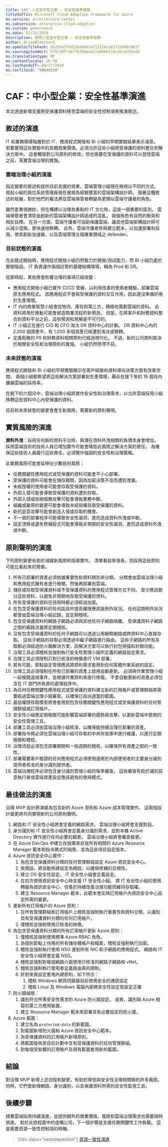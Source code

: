```yaml
---
title: CAF：小型至中型企業 – 安全性基準發展
titleSuffix: Microsoft Cloud Adoption Framework for Azure
ms.service: architecture-center
ms.subservice: enterprise-cloud-adoption
ms.custom: governance
ms.date: 02/11/2019
description: 說明小型至中型企業 – 安全性基準發展
author: BrianBlanchard
ms.openlocfilehash: bb26fa2f0d21bda6b1af1213bca817136b0c963f
ms.sourcegitcommit: 579c39ff4b776704ead17a006bf24cd4cdc65edd
ms.translationtype: MT
ms.contentlocale: zh-TW
ms.lasthandoff: 04/17/2019
ms.locfileid: "59640238"
---
```

# <a name="caf-small-to-medium-enterprise-security-baseline-evolution"></a>CAF：中小型企業：安全性基準演進

本文透過新增支援將受保護資料移至雲端的安全性控制項來推演敘述。

## <a name="evolution-of-the-narrative"></a>敘述的演進

IT 和業務領導階層對於 IT、應用程式開發和 BI 小組的早期實驗結果表示滿意。 若要實現這些實驗中的具體商業價值，必須允許這些小組將受保護的資料整合到解決方案中。 這會觸發對公司原則的修改，但也需要在受保護的資料可以登陸雲端之前，落實雲端治理的實施。

### <a name="evolution-of-the-cloud-governance-team"></a>雲端治理小組的演進

指定變更的敘述和提供目前支援的效果，雲端管理小組現在檢視以不同的方式。 發起小組的兩位系統管理員現在被視為經驗豐富的雲端架構設計師。 隨著這種敘述的發展，對於他們的看法將從雲端保管者轉變為更類似雲端守護者的角色。

雖然差異很微妙，但在構建以治理為重點的 IT 文化時，這是一個重要的區別。 雲端保管者會清除由創新的雲端架構設計師造成的混亂。 兩個角色有自然的衝突和相反目標。 在另一方面，雲端守護者可協助保護雲端，讓其他雲端架構設計師可以減少混換，更快速地移轉。 此外，雲端守護者參與建立範本，以加速部署和採用，使其創新加速器，以及雲端管理五個專業領域之 defender。

### <a name="evolution-of-the-current-state"></a>目前狀態的演進

在此敘述開始時，應用程式開發小組仍然致力於開發/測試能力，而 BI 小組仍處於實驗階段。 IT 負責運作兩個託管的基礎結構環境，稱為 Prod 和 DR。

從那時起，某些將會影響治理的事項已經改變：

- 應用程式開發小組已實作 CI/CD 管線，以利用改善的使用者體驗，部署雲端原生應用程式。 該應用程式不會與受保護的資料交互作用，因此還沒準備好用於生產環境。
- IT 內的商業智慧小組會從物流、庫存和第三方，積極地籌劃雲端的資料。 此資料將用於推動可能會塑造商業流程的新預測。 但是，在將客戶和財務資料整合到資料平台之前，這些預測和見解是不可行的。
- IT 小組正在進行 CIO 和 CFO 淘汰 DR 資料中心的計劃。 DR 資料中心內的 2,000 個資產中，有 1,000 多個資產已經遭到淘汰或移轉。
- 定義鬆散的 PII 和財務資料相關原則已經過現代化。 不過，新的公司原則取決於相關安全性和治理原則的實施。 小組仍然停滯不前。

### <a name="evolution-of-the-future-state"></a>未來狀態的演進

應用程式開發和 BI 小組的早期實驗顯示在客戶經驗和資料導向決策方面有改善空間。 兩個小組都希望將這些解決方案部署到生產環境，藉此在接下來的 18 個月內擴展雲端的採用率。

在剩下的六個月中，雲端治理小組將實作安全性和治理需求，以允許雲端採用小組移轉這些資料中心內受保護的資料。

目前和未來狀態的變更會產生新風險，需要新的原則聲明。

## <a name="evolution-of-tangible-risks"></a>實質風險的演進

**資料外洩**：採用任何新的資料平台時，與潛在資料外洩相關的負債本身會增加。 採用雲端技術的技術人員已增加實作可能會降低此風險之解決方案的責任。 為確保這些技術人員履行這些責任，必須實作強固的安全性和治理策略。

此業務風險可能會延伸出少數技術風險：

- 任務關鍵性應用程式或受保護的資料可能會不小心部署。
- 受保護的資料可能會在儲存期間，因為加密決策不佳而遭到洩漏。
- 未經授權的使用者可能會存取受保護的資料。
- 外部入侵可能會導致受保護的資料遭到存取。
- 外部入侵或拒絕服務攻擊可能會導致業務中斷。
- 組織或雇用的變更可能會導致未經授權存取受保護的資料。
- 新的惡意攻擊可能會創造入侵或存取的機會。
- 不一致的部署程序可能導致安全性漏洞，進而造成資料外洩或中斷。
- 設定漂移或遺失修補程式可能會導致非預期的安全性漏洞，進而造成資料外洩或中斷。

## <a name="evolution-of-the-policy-statements"></a>原則聲明的演進

下列原則變更有助於減緩新風險和指導實作。 清單看起來很長，但採用這些原則可能比看起來的簡單。

1. 所有已部署的資產必須依據重要性和資料類別來分類。 分類會由雲端治理小組和應用程式擁有者進行檢閱，然後再部署到雲端。
2. 儲存或存取受保護資料或不受保護資料的應用程式管理方式不同。 至少應該劃分這些資料，以避免非預期地存取受保護的資料。
3. 所有受保護的資料在待用時都必須經過加密。
4. 在包含受保護資料的任何區段中提高權限應該是例外狀況。 任何這類例外狀況都會由雲端治理小組記錄，並定期稽核。
5. 包含受保護資料的網路子網路必須與其他任何子網路隔離。 受保護資料子網路之間的網路流量將定期稽核。
6. 沒有包含受保護資料的任何子網路可以透過公用網際網路或跨資料中心直接存取。 這些子網路的存取必須透過中繼子網路進行路由。 這些子網路的所有存取都必須經過防火牆解決方案，該解決方案可以執行封包掃描和封鎖功能。
7. 治理工具必須稽核並強制執行安全性管理小組所定義的網路設定需求。
8. 治理工具必須限制只對已核准的映像進行 VM 部署。
9. 若有可能，節點設定管理應該將原則需求套用到任何客體作業系統的設定。
10. 治理工具必須強制在所有已部署的資產上啟用自動更新。 必須與作業管理小組一起檢閱違規事件，並根據作業原則來進行修復。 不會自動更新的資產必須包含在 IT 部門所負責的處理程序中。
11. 為任何任務關鍵性應用程式或受保護的資料建立新的訂用帳戶或管理群組將需要經過雲端治理小組審查，以確保已指派適當的藍圖。
12. 最低權限存取模型將會套用到包含任務關鍵性應用程式或受保護資料的任何管理群組或訂用帳戶。
13. 安全性小組應定期檢閱可能影響雲端部署的趨勢與攻擊，以更新雲端中使用的安全性管理工具。
14. 部署工具必須由雲端治理小組核准，以確保能持續治理已部署的資產。
15. 部署指令碼必須在雲端治理小組可存取的中央存放庫中進行維護，以進行定期檢閱和稽核。
16. 治理流程必須包含部署期間和一般週期的稽核，以確保所有資產之間的一致性。
17. 部署需要客戶驗證的任何應用程式必須使用適用於內部使用者的主要身分識別提供者核准的身分識別提供者。
18. 雲端治理程序必須包含身分識別管理小組的每季審查。 這些審查有助於識別惡意執行者或雲端資產設定應該避免的使用模式。

## <a name="evolution-of-the-best-practices"></a>最佳做法的演進

治理 MVP 設計將演變為包含新的 Azure 原則和 Azure 成本管理實作。 這兩個設計變更將共同實現新的公司原則聲明。

1. 網路和 IT 安全性小組將會定義的網路需求。 雲端治理小組將會支援對話。
2. 身分識別和 IT 安全性小組將會定義身分識別需求，並對本機 Active Directory 實作進行任何必要的變更。 雲端治理小組將會審查變更。
3. 在 Azure DevOps 中建立存放庫來存放所有相關的 Azure Resource Manager 範本和指令碼式的組態，並為這些項目設定版本。
4. Azure 資訊安全中心實作：
    1. 為包含受保護資料分類的任何管理群組設定 Azure 資訊安全中心。
    2. 依預設，將自動佈建設定為開啟，以確保修補的合規性。
    3. 建立 OS 安全性設定。 IT 安全性小組會定義設定。
    4. 在初次使用資訊安全中心時支援 IT 安全性小組。 將 IT 安全性小組的使用轉變為資訊安全中心，但基於持續改善治理功能而維持存取權。
    5. 建立 Resource Manager 範本，此範本會反映訂用帳戶內資訊安全中心設定所需的變更。
5. 更新所有訂用帳戶的 Azure 原則：
    1. 在所有管理群組和訂用帳戶上稽核並強制執行重要性和資料分類，以識別具有受保護資料分類的任何訂用帳戶。
    2. 僅稽核並強制使用已核准的映像。
6. 為包含受保護資料分類的所有訂用帳戶更新 Azure 原則：
    1. 僅稽核並強制使用標準 Azure RBAC 角色。
    2. 為個別節點上待用的所有儲存體帳戶和檔案，稽核並強制執行加密。
    3. 稽核並強制執行使用 NSG 連到所有 NIC 和子網路的應用程式。 網路和 IT 安全性小組將會定義 NSG。
    4. 稽核並強制對每個網路介面使用已核准的網路子網路和 vNet。
    5. 稽核並強制執行使用者定義路由表的限制。
    6. 針對來賓設定套用內建原則，如下所示：
        1. 稽核 Windows 網頁伺服器目前使用安全的通訊協定
        2. 稽核 Linux 及 Windows 電腦內密碼安全性設定皆設定正確
7. 防火牆組態：
    1. 識別符合所需安全性需求的 Azure 防火牆設定。 或者，識別與 Azure 相容的第三方應用裝置。
    2. 建立 Resource Manager 範本來部署具有必要設定的防火牆。
8. Azure 藍圖：
    1. 建立名為 `protected-data` 的新藍圖。
    2. 對藍圖新增防火牆和 Azure 資訊安全中心範本。
    3. 為受保護資料的訂用帳戶新增原則。
    4. 將藍圖發佈至目前計劃中含有受保護資料的任何管理群組。
    5. 對每個受影響的訂用帳戶及現有藍圖套用新的藍圖。

## <a name="conclusion"></a>結論

對治理 MVP 新增上述流程和變更，有助於降低與安全性治理相關聯的許多風險。 同時，它們會新增網路、身分識別，以及保護資料所需的安全性監視工具。

## <a name="next-steps"></a>後續步驟

隨著雲端採用持續演進，並提供額外的商業價值，風險和雲端治理需求也需要與時俱進。 對於此旅程圖中的虛構公司，下一個步驟是支援任務關鍵性工作負載。 這是需要資源一致性控制項的時機。

> [!div class="nextstepaction"]
> [資源一致性演進](./resource-consistency-evolution.md)
